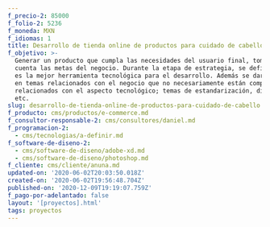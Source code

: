 ```yaml
---
f_precio-2: 85000
f_folio-2: 5236
f_moneda: MXN
f_idiomas: 1
title: Desarrollo de tienda online de productos para cuidado de cabello
f_objetivo: >-
  Generar un producto que cumpla las necesidades del usuario final, tomando en
  cuenta las metas del negocio. Durante la etapa de estrategia, se definirá cuál
  es la mejor herramienta tecnológica para el desarrollo. Además se dará insight
  en temas relacionados con el negocio que no necesariamente están completamente
  relacionados con el aspecto tecnológico; temas de estandarización, diseño,
  etc.
slug: desarrollo-de-tienda-online-de-productos-para-cuidado-de-cabello
f_producto: cms/productos/e-commerce.md
f_consultor-responsable-2: cms/consultores/daniel.md
f_programacion-2:
  - cms/tecnologias/a-definir.md
f_software-de-diseno-2:
  - cms/software-de-diseno/adobe-xd.md
  - cms/software-de-diseno/photoshop.md
f_cliente: cms/cliente/anuna.md
updated-on: '2020-06-02T20:03:50.018Z'
created-on: '2020-06-02T19:56:48.704Z'
published-on: '2020-12-09T19:19:07.759Z'
f_pago-por-adelantado: false
layout: '[proyectos].html'
tags: proyectos
---
```



